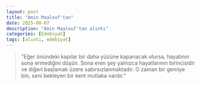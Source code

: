 ```yaml
---
layout: post
title: "Amin Maalouf'tan"
date: 2025-08-07
description: "Amin Maalouf'tan alıntı"
categories: [Edebiyat]
tags: [alıntı, edebiyat]
---
```


> "Eğer önündeki kapılar bir daha yüzüne kapanacak olursa, hayatının sona ermediğini düşün. Sona eren şey yalnızca hayatlarının birincisidir ve diğeri başlamak üzere sabırsızlanmaktadır. O zaman bir gemiye bin, seni bekleyen bir kent mutlaka vardır."
